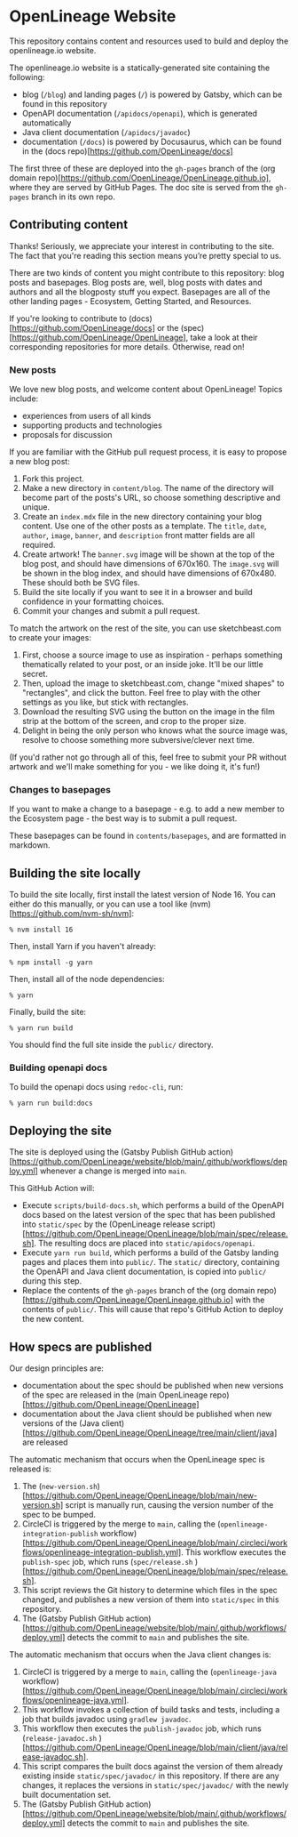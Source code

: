 # OpenLineage Website

This repository contains content and resources used to build and deploy the openlineage.io website.

The openlineage.io website is a statically-generated site containing the following:
* blog (`/blog`) and landing pages (`/`) is powered by Gatsby, which can be found in this repository
* OpenAPI documentation (`/apidocs/openapi`), which is generated automatically
* Java client documentation (`/apidocs/javadoc`)
* documentation (`/docs`) is powered by Docusaurus, which can be found in the (docs repo)[https://github.com/OpenLineage/docs]

The first three of these are deployed into the `gh-pages` branch of the (org domain repo)[https://github.com/OpenLineage/OpenLineage.github.io], where they are served by GitHub Pages. The doc site is served from the `gh-pages` branch in its own repo. 

## Contributing content

Thanks! Seriously, we appreciate your interest in contributing to the site. The fact that you're reading this section means you’re pretty special to us.

There are two kinds of content you might contribute to this repository: blog posts and basepages. Blog posts are, well, blog posts with dates and authors and all the blogposty stuff you expect. Basepages are all of the other landing pages - Ecosystem, Getting Started, and Resources.

If you're looking to contribute to (docs)[https://github.com/OpenLineage/docs] or the (spec)[https://github.com/OpenLineage/OpenLineage], take a look at their corresponding repositories for more details. Otherwise, read on!

### New posts

We love new blog posts, and welcome content about OpenLineage! Topics include:
* experiences from users of all kinds
* supporting products and technologies
* proposals for discussion

If you are familiar with the GitHub pull request process, it is easy to propose a new blog post:

1. Fork this project.
2. Make a new directory in `content/blog`. The name of the directory will become part of the posts's URL, so choose something descriptive and unique.
2. Create an `index.mdx` file in the new directory containing your blog content. Use one of the other posts as a template. The `title`, `date`, `author`, `image`, `banner`, and `description` front matter fields are all required.
3. Create artwork! The `banner.svg` image will be shown at the top of the blog post, and should have dimensions of 670x160. The `image.svg` will be shown in the blog index, and should have dimensions of 670x480. These should both be SVG files.
4. Build the site locally if you want to see it in a browser and build confidence in your formatting choices.
5. Commit your changes and submit a pull request. 

To match the artwork on the rest of the site, you can use sketchbeast.com to create your images:

1. First, choose a source image to use as inspiration - perhaps something thematically related to your post, or an inside joke. It'll be our little secret.
2. Then, upload the image to sketchbeast.com, change "mixed shapes" to "rectangles", and click the button. Feel free to play with the other settings as you like, but stick with rectangles.
3. Download the resulting SVG using the button on the image in the film strip at the bottom of the screen, and crop to the proper size.
4. Delight in being the only person who knows what the source image was, resolve to choose something more subversive/clever next time.

(If you'd rather not go through all of this, feel free to submit your PR without artwork and we'll make something for you - we like doing it, it's fun!) 

### Changes to basepages

If you want to make a change to a basepage - e.g. to add a new member to the Ecosystem page - the best way is to submit a pull request.

These basepages can be found in `contents/basepages`, and are formatted in markdown.

## Building the site locally

To build the site locally, first install the latest version of Node 16. You can either do this manually, or you can use a tool like (nvm)[https://github.com/nvm-sh/nvm]:

```
% nvm install 16
```

Then, install Yarn if you haven't already:

```
% npm install -g yarn
```

Then, install all of the node dependencies:

```
% yarn
```

Finally, build the site:

```
% yarn run build
```

You should find the full site inside the `public/` directory.

### Building openapi docs

To build the openapi docs using `redoc-cli`, run:

```
% yarn run build:docs
```

## Deploying the site
The site is deployed using the (Gatsby Publish GitHub action)[https://github.com/OpenLineage/website/blob/main/.github/workflows/deploy.yml] whenever a change is merged into `main`. 

This GitHub Action will:
* Execute `scripts/build-docs.sh`, which performs a build of the OpenAPI docs based on the latest version of the spec that has been published into `static/spec` by the (OpenLineage release script)[https://github.com/OpenLineage/OpenLineage/blob/main/spec/release.sh]. The resulting docs are placed into `static/apidocs/openapi`.
* Execute `yarn run build`, which performs a build of the Gatsby landing pages and places them into `public/`. The `static/` directory, containing the OpenAPI and Java client documentation, is copied into `public/` during this step.
* Replace the contents of the `gh-pages` branch of the (org domain repo)[https://github.com/OpenLineage/OpenLineage.github.io] with the contents of `public/`. This will cause that repo's GitHub Action to deploy the new content.

## How specs are published
Our design principles are:
* documentation about the spec should be published when new versions of the spec are released in the (main OpenLineage repo)[https://github.com/OpenLineage/OpenLineage]
* documentation about the Java client should be published when new versions of the (Java client)[https://github.com/OpenLineage/OpenLineage/tree/main/client/java] are released

The automatic mechanism that occurs when the OpenLineage spec is released is:
1. The (`new-version.sh`)[https://github.com/OpenLineage/OpenLineage/blob/main/new-version.sh] script is manually run, causing the version number of the spec to be bumped.
2. CircleCI is triggered by the merge to `main`, calling the (`openlineage-integration-publish` workflow)[https://github.com/OpenLineage/OpenLineage/blob/main/.circleci/workflows/openlineage-integration-publish.yml]. This workflow executes the `publish-spec` job, which runs (`spec/release.sh` )[https://github.com/OpenLineage/OpenLineage/blob/main/spec/release.sh].
3. This script reviews the Git history to determine which files in the spec changed, and publishes a new version of them into `static/spec` in this repository.
4. The (Gatsby Publish GitHub action)[https://github.com/OpenLineage/website/blob/main/.github/workflows/deploy.yml] detects the commit to `main` and publishes the site.

The automatic mechanism that occurs when the Java client changes is:
1. CircleCI is triggered by a merge to `main`, calling the (`openlineage-java` workflow)[https://github.com/OpenLineage/OpenLineage/blob/main/.circleci/workflows/openlineage-java.yml]. 
2. This workflow invokes a collection of build tasks and tests, including a job that builds javadoc using `gradlew javadoc`.
3. This workflow then executes the `publish-javadoc` job, which runs (`release-javadoc.sh` )[https://github.com/OpenLineage/OpenLineage/blob/main/client/java/release-javadoc.sh].
4. This script compares the built docs against the version of them already existing inside `static/spec/javadoc/` in this repository. If there are any changes, it replaces the versions in `static/spec/javadoc/` with the newly built documentation set.
5. The (Gatsby Publish GitHub action)[https://github.com/OpenLineage/website/blob/main/.github/workflows/deploy.yml] detects the commit to `main` and publishes the site.

